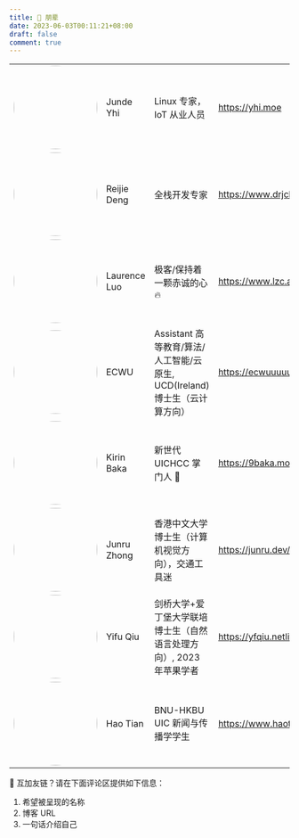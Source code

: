```yaml
---
title: 👯 朋辈
date: 2023-06-03T00:11:21+08:00
draft: false
comment: true
---
```


<style>
ul {
    list-style-type: none;
}

img {
  border-radius: 50%;
  width: 150px;
}
</style>

<table width="100%" border="0" cellpadding="0" cellspacing="0">
  <tr>
    <td><div class="image"><img src="https://avatars-githubusercontent.webp.se/jyhi"></div></td>
    <td>Junde Yhi</td>
    <td>Linux 专家， IoT 从业人员</td>
    <td><a href="https://yhi.moe">https://yhi.moe</a></td>
  </tr>
    <td><div class="image"><img src="https://avatars-githubusercontent.webp.se/DRJ31"></div></td>
    <td>Reijie Deng</td>
    <td>全栈开发专家</td>
    <td><a href="https://www.drjchn.com/">https://www.drjchn.com/</a></td>
  </tr>
  </tr>
    <td><div class="image"><img src="https://avatars-githubusercontent.webp.se/lzcapp"></div></td>
    <td>Laurence Luo</td>
    <td>极客/保持着一颗赤诚的心 🔥</td>
    <td><a href="https://www.lzc.app/">https://www.lzc.app/</a></td>
  </tr>
  </tr>
    <td><div class="image"><img src="https://avatars-githubusercontent.webp.se/ECWU"></div></td>
    <td>ECWU</td>
    <td>Assistant 高等教育/算法/人工智能/云原生, UCD(Ireland) 博士生（云计算方向）</td>
    <td><a href="https://ecwuuuuu.com/">https://ecwuuuuu.com/</a></td>
  </tr>
  </tr>
    <td><div class="image"><img src="https://avatars-githubusercontent.webp.se/ninekirin"></div></td>
    <td>Kirin Baka</td>
    <td>新世代 UICHCC 掌门人 🫡</td>
    <td><a href="https://9baka.moe/">https://9baka.moe/</a></td>
  </tr>
  </tr>
    <td><div class="image"><img src="https://avatars-githubusercontent.webp.se/billzhonggz"></div></td>
    <td>Junru Zhong</td>
    <td>香港中文大学博士生（计算机视觉方向），交通工具迷</td>
    <td><a href="https://junru.dev/">https://junru.dev/</a></td>
  </tr>
  </tr>
    <td><div class="image"><img src="https://avatars-githubusercontent.webp.se/yfqiu98"></div></td>
    <td>Yifu Qiu</td>
    <td>剑桥大学+爱丁堡大学联培博士生（自然语言处理方向）, 2023 年苹果学者</td>
    <td><a href="https://yfqiu.netlify.app/">https://yfqiu.netlify.app/</a></td>
  </tr>
  </tr>
    <td><div class="image"><img src="https://avatars-githubusercontent.webp.se/HaoTian22"></div></td>
    <td>Hao Tian</td>
    <td>BNU-HKBU UIC 新闻与传播学学生</td>
    <td><a href="https://www.haotian22.top/">https://www.haotian22.top/</a></td>
  </tr>
</table>

🫡  互加友链？请在下面评论区提供如下信息：
1. 希望被呈现的名称
2. 博客 URL 
3. 一句话介绍自己